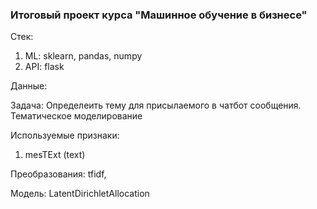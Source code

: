 ### Итоговый проект курса "Машинное обучение в бизнесе"

Стек:
1. ML: sklearn, pandas, numpy
2. API: flask

Данные: 

Задача: Определеить тему для присылаемого в чатбот сообщения. Тематическое моделирование

Используемые признаки:
1. mesTExt (text)


Преобразования: tfidf, 

Модель: LatentDirichletAllocation
